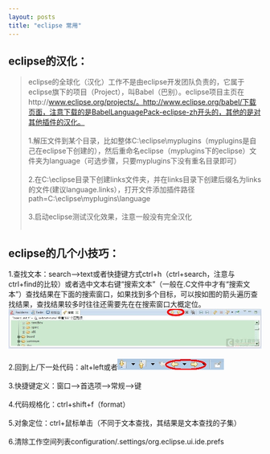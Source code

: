 ```yaml
---
layout: posts
title: "eclipse 常用"
---
```


## eclipse的汉化：

>eclipse的全球化（汉化）工作不是由eclipse开发团队负责的，它属于eclipse旗下的项目（Project），叫Babel（巴别）。eclipse项目主页在http://www.eclipse.org/projects/。http://www.eclipse.org/babel/下载页面，注意下载的是BabelLanguagePack-eclipse-zh开头的，其他的是对其他插件的汉化。<br><br>
1.解压文件到某个目录，比如整体C:\eclipse\myplugins（myplugins是自己在eclipse下创建的），然后重命名eclipse（myplugins下的eclipse）文件夹为language（可选步骤，只要myplugins下没有重名目录即可）<br><br>
2.在C:\eclipse目录下创建links文件夹，并在links目录下创建后缀名为links的文件(建议language.links），打开文件添加插件路径path=C:\\eclipse\\myplugins\\language<br><br>
3.启动eclipse测试汉化效果，注意一般没有完全汉化<br><br>

## eclipse的几个小技巧：

1.查找文本：search——>text或者快捷键方式ctrl+h（ctrl+search，注意与ctrl+find的比较）或者选中文本右键“搜索文本”（一般在.C文件中才有“搜索文本”）查找结果在下面的搜索窗口，如果找到多个目标，可以按如图的箭头遍历查找结果，查找结果较多时往往还需要先在在搜索窗口大概定位。![eclipse查找文本](/images/eclipse/eclipse.jpg)<br><br>
2.回到上/下一处代码：alt+left或者![](/images/eclipse/代码.jpg)<br><br>
3.快捷键定义：窗口——>首选项——>常规——>键<br><br>
4.代码规格化：ctrl+shift+f（format）<br><br>
5.对象定位：ctrl+鼠标单击（不同于文本查找，其结果是文本查找的子集）<br><br>
6.清除工作空间列表configuration/.settings/org.eclipse.ui.ide.prefs<br><br>